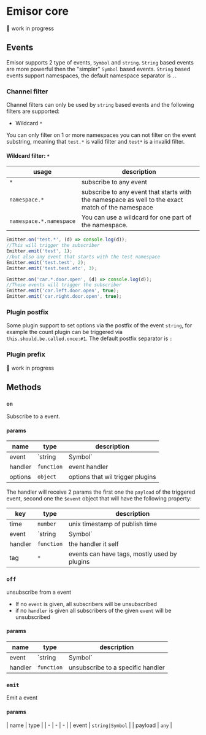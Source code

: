 Emisor core
=========================
:construction: work in progress

## Events
Emisor supports 2 type of events, `Symbol` and `string`. `String` based events are more powerful then the "simpler" `Symbol` based events. `String` based events support namespaces, the default namespace separator is `.`.

### Channel filter
Channel filters can only be used by `string` based events and the following filters are supported:
- Wildcard `*`

You can only filter on 1 or more namespaces you can not filter on the event substring, meaning that `test.*` is valid filter and `test*` is a invalid filter.

#### Wildcard filter: `*`

| usage | description |
| - | - |
| `*` | subscribe to any event |
| `namespace.*` | subscribe to any event that starts with the namespace as well to the exact match of the namespace | 
| `namespace.*.namespace` | You can use a wildcard for one part of the namespace. |

```js
Emitter.on('test.*', (d) => console.log(d));
//This will trigger the subscriber
Emitter.emit('test', 1);
//but also any event that starts with the test namespace
Emitter.emit('test.test', 2);
Emitter.emit('test.test.etc', 3);
```

```js
Emitter.on('car.*.door.open', (d) => console.log(d));
//These events will trigger the subscriber
Emitter.emit('car.left.door.open', true);
Emitter.emit('car.right.door.open', true);
```

### Plugin postfix
Some plugin support to set options via the postfix of the event `string`, for example the count plugin can be triggered via `this.should.be.called.once:#1`. The default postfix separator is `:`

### Plugin prefix
:construction: work in progress

## Methods

### `on`
Subscribe to a event.

#### params
| name | type | description |
| - | - | - |
| event | `string|Symbol` | event to subscribe to |
| handler | `function` | event handler |
| options | `object` | options that wil trigger plugins |


The handler will receive 2 params the first one the `payload` of the triggered event, second one the `$event` object that will have the following property:


| key | type | description |
| - | - | - |
| time | `number` | unix timestamp of publish time |
| event | `string|Symbol` | event that triggered the handler |
| handler | `function` | the handler it self |
| tag | `*` | events can have tags, mostly used by plugins |


### `off`
unsubscribe from a event
* If no `event` is given, all subscribers will be unsubscribed
* if no `handler` is given all subscribers of the given `event` will be unsubscribed


#### params
| name | type | description |
| - | - | - |
| event | `string|Symbol` | unsubscribe to a specific event |
| handler | `function` | unsubscribe to a specific handler |

### `emit`
Emit a event

#### params
| name | type |
| - | - | - |
| event | `string|Symbol` |
| payload | `any` | 

